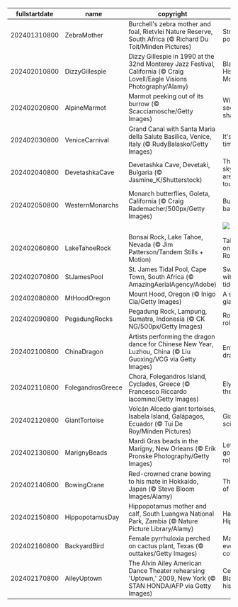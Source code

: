|fullstartdate|name|copyright|title|image|
|--|--|--|--|--|
202401310800|ZebraMother|Burchell's zebra mother and foal, Rietvlei Nature Reserve, South Africa (© Richard Du Toit/Minden Pictures)|Stripe a pose|![](/en-US/2024/02/202401310800ZebraMother.jpg)|
202402010800|DizzyGillespie|Dizzy Gillespie in 1990 at the 32nd Monterey Jazz Festival, California (© Craig Lovell/Eagle Visions Photography/Alamy)|Black History Month|![](/en-US/2024/02/202402010800DizzyGillespie.jpg)|
202402020800|AlpineMarmot|Marmot peeking out of its burrow (© Scacciamosche/Getty Images)|Will Phil see his shadow?|![](/en-US/2024/02/202402020800AlpineMarmot.jpg)|
202402030800|VeniceCarnival|Grand Canal with Santa Maria della Salute Basilica, Venice, Italy (© RudyBalasko/Getty Images)|It's carnival time!|![](/en-US/2024/02/202402030800VeniceCarnival.jpg)|
202402040800|DevetashkaCave|Devetashka Cave, Devetaki, Bulgaria (© Jasmine_K/Shutterstock)|The skylights are a nice touch|![](/en-US/2024/02/202402040800DevetashkaCave.jpg)|
202402050800|WesternMonarchs|Monarch butterflies, Goleta, California (© Craig Rademacher/500px/Getty Images)|Butterfly ballet|![](/en-US/2024/02/202402050800WesternMonarchs.jpg)|
||||![](/en-US/2024/02/.jpg)|
202402060800|LakeTahoeRock|Bonsai Rock, Lake Tahoe, Nevada (© Jim Patterson/Tandem Stills + Motion)|Taking root on Bonsai Rock|![](/en-US/2024/02/202402060800LakeTahoeRock.jpg)|
202402070800|StJamesPool|St. James Tidal Pool, Cape Town, South Africa (© AmazingAerialAgency/Adobe)|Swimming with the tide|![](/en-US/2024/02/202402070800StJamesPool.jpg)|
202402080800|MtHoodOregon|Mount Hood, Oregon (© Inigo Cia/Getty Images)|A sleeping giant|![](/en-US/2024/02/202402080800MtHoodOregon.jpg)|
202402090800|PegadungRocks|Pegadung Rock, Lampung, Sumatra, Indonesia (© CK NG/500px/Getty Images)|Rocks and rolling surf|![](/en-US/2024/02/202402090800PegadungRocks.jpg)|
202402100800|ChinaDragon|Artists performing the dragon dance for Chinese New Year, Luzhou, China (© Liu Guoxing/VCG via Getty Images)|Enter the dragons|![](/en-US/2024/02/202402100800ChinaDragon.jpg)|
202402110800|FolegandrosGreece|Chora, Folegandros Island, Cyclades, Greece (© Francesco Riccardo Iacomino/Getty Images)|Elysium on the edge|![](/en-US/2024/02/202402110800FolegandrosGreece.jpg)|
202402120800|GiantTortoise|Volcán Alcedo giant tortoises, Isabela Island, Galápagos, Ecuador (© Tui De Roy/Minden Pictures)|Giants of science|![](/en-US/2024/02/202402120800GiantTortoise.jpg)|
202402130800|MarignyBeads|Mardi Gras beads in the Marigny, New Orleans (© Erik Pronske Photography/Getty Images)|Let the good times roll!|![](/en-US/2024/02/202402130800MarignyBeads.jpg)|
202402140800|BowingCrane|Red-crowned crane bowing to his mate in Hokkaido, Japan (© Steve Bloom Images/Alamy)|The dance of romance|![](/en-US/2024/02/202402140800BowingCrane.jpg)|
202402150800|HippopotamusDay|Hippopotamus mother and calf, South Luangwa National Park, Zambia (© Nature Picture Library/Alamy)|Happy Hippo Day!|![](/en-US/2024/02/202402150800HippopotamusDay.jpg)|
202402160800|BackyardBird|Female pyrrhuloxia perched on cactus plant, Texas (© outtakes/Getty Images)|Make every bird count|![](/en-US/2024/02/202402160800BackyardBird.jpg)|
202402170800|AileyUptown|The Alvin Ailey American Dance Theater rehearsing 'Uptown,' 2009, New York (© STAN HONDA/AFP via Getty Images)|Celebrating Black history|![](/en-US/2024/02/202402170800AileyUptown.jpg)|
